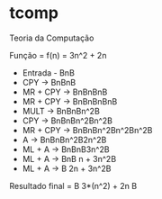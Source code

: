 # tcomp
Teoria da Computação

Função = f(n) = 3n^2 + 2n

- Entrada - BnB
- CPY -> BnBnB
- MR + CPY -> BnBnBnB
- MR + CPY -> BnBnBnBnB
- MULT -> BnBnBn^2B
- CPY -> BnBnBn^2Bn^2B
- MR + CPY -> BnBnBn^2Bn^2Bn^2B
- A -> BnBnBn^2B2n^2B
- ML + A -> BnBnB3n^2B
- ML + A -> BnB n + 3n^2B
- ML + A -> B 2n + 3n^2B

 Resultado final = B 3*(n^2) + 2n B
